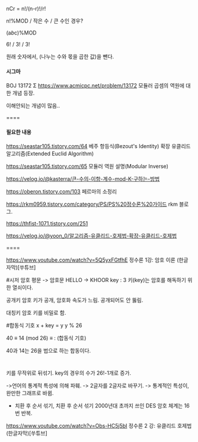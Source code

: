 nCr = n!/(n-r)!/r!

n!%MOD /
작은 수 / 큰 수인 경우?

(a*b*c)%MOD

6! / 3! / 3!

원래 숫자에서, (나누는 수와 몫을 곱한 값)을 뺀다.

#### 시그마
BOJ 13172 Σ
https://www.acmicpc.net/problem/13172
모듈러 곱셈의 역원에 대한 개념 등장.

이해안되는 개념이 많음..

====

#### 필요한 내용

https://seastar105.tistory.com/64
베주 항등식(Bezout's Identity)
확장 유클리드 알고리즘(Extended Euclid Algorithm)

https://seastar105.tistory.com/65
모듈러 역원 설명(Modular Inverse)



https://velog.io/@kasterra/큰-수의-이항-계수-mod-K-구하는-방법

https://oberon.tistory.com/103
페르마의 소정리

https://rkm0959.tistory.com/category/PS/PS%20정수론%20가이드
rkm 블로그.


https://thfist-1071.tistory.com/251

https://velog.io/@yoon_0/알고리즘-유클리드-호제법-확장-유클리드-호제법

====

https://www.youtube.com/watch?v=5Q5yxFGtfhE
정수론 1강: 암호 이론 (한글 자막)[쑤튜브]

#시저 암호
평문 -> 암호문
HELLO -> KHOOR
key : 3
키(key)는 암호를 해독하기 위한 열쇠이다.

공개키 암호
키가 공개, 암호화 속도가 느림. 공개되어도 안 뚫림.

대칭키 암호
키를 비밀로 함.

#합동식 기호
x + key = y 
y % 26

40 ≡ 14 (mod 26)
≡ : (합동식 기호)

40과 14는 26을 법으로 하는 합동이다.


#
키를 무작위로 뒤섞기.
key의 경우의 수가 26!-1개로 증가.

->언어의 통계적 특성에 의해 파훼.
	-> 2글자를 2글자로 바꾸기.
	-> 통계적인 특성이, 완만한 그래프로 바뀜.

- 치환 후 순서 섞기, 치환 후 순서 섞기
2000년대 초까지 쓰인 DES 암호 체계는 16번 반복.

https://www.youtube.com/watch?v=Obs-HC5j5bI
정수론 2 강: 유클리드 호제법 (한글자막)[쑤튜브]


